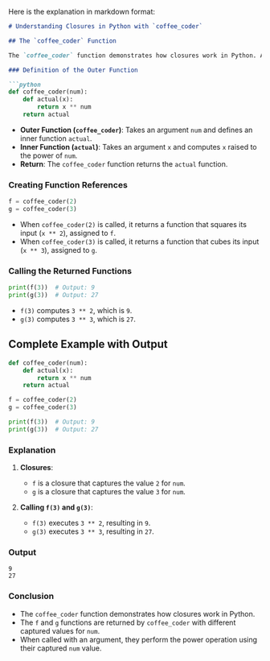 Here is the explanation in markdown format:

```markdown
# Understanding Closures in Python with `coffee_coder`

## The `coffee_coder` Function

The `coffee_coder` function demonstrates how closures work in Python. A closure allows a function to remember the environment in which it was created.

### Definition of the Outer Function

```python
def coffee_coder(num):
    def actual(x):
        return x ** num
    return actual
```

- **Outer Function (`coffee_coder`)**: Takes an argument `num` and defines an inner function `actual`.
- **Inner Function (`actual`)**: Takes an argument `x` and computes `x` raised to the power of `num`.
- **Return**: The `coffee_coder` function returns the `actual` function.

### Creating Function References

```python
f = coffee_coder(2)
g = coffee_coder(3)
```

- When `coffee_coder(2)` is called, it returns a function that squares its input (`x ** 2`), assigned to `f`.
- When `coffee_coder(3)` is called, it returns a function that cubes its input (`x ** 3`), assigned to `g`.

### Calling the Returned Functions

```python
print(f(3))  # Output: 9
print(g(3))  # Output: 27
```

- `f(3)` computes `3 ** 2`, which is `9`.
- `g(3)` computes `3 ** 3`, which is `27`.

## Complete Example with Output

```python
def coffee_coder(num):
    def actual(x):
        return x ** num
    return actual

f = coffee_coder(2)
g = coffee_coder(3)

print(f(3))  # Output: 9
print(g(3))  # Output: 27
```

### Explanation

1. **Closures**:
   - `f` is a closure that captures the value `2` for `num`.
   - `g` is a closure that captures the value `3` for `num`.

2. **Calling `f(3)` and `g(3)`**:
   - `f(3)` executes `3 ** 2`, resulting in `9`.
   - `g(3)` executes `3 ** 3`, resulting in `27`.

### Output

```
9
27
```

### Conclusion

- The `coffee_coder` function demonstrates how closures work in Python.
- The `f` and `g` functions are returned by `coffee_coder` with different captured values for `num`.
- When called with an argument, they perform the power operation using their captured `num` value.